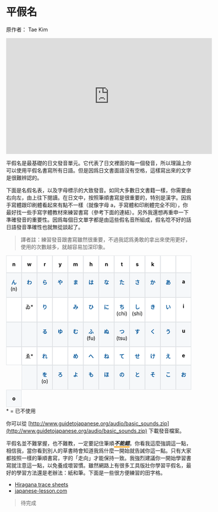 
# 平假名
原作者： Tae Kim


<iframe width="560" height="315" src="https://www.youtube.com/embed/t1hs-l68lOU" frameborder="0" allow="accelerometer; autoplay; clipboard-write; encrypted-media; gyroscope; picture-in-picture" allowfullscreen></iframe>

平假名是最基礎的日文發音單元。它代表了日文裡面的每一個發音，所以理論上你可以使用平假名書寫所有日語。但是因爲日文書面語沒有空格，這樣寫出來的文字是很難辨認的。

下面是名假名表，以及字母標示的大致發音。如同大多數日文書籍一樣，你需要由右向左，由上往下閱讀。在日文中，按照筆順書寫是很重要的，特別是漢字。因爲手寫體跟印刷體看起來有點不一樣（就像字母 a，手寫體和印刷體完全不同），你最好找一些手寫字體教材來練習書寫（參考下面的連結）。另外我還想再重申一下準確發音的重要性。因爲每個日文單字都是由這些假名音所組成，假名唸不好的話日語發音準確性也就無從談起了。

>譯者註：練習發音跟書寫雖然很重要，不過我認爲勇敢的拿出來使用更好，使用的次數越多，就越容易加深印象。

<div class="container">
  <div class="top"><p>n</p></div>
  <div class="top"><p>w</p></div>
  <div class="top"><p>r</p></div>
  <div class="top"><p>y</p></div>
  <div class="top"><p>m</p></div>
  <div class="top"><p>h</p></div>
  <div class="top"><p>n</p></div>
  <div class="top"><p>t</p></div>
  <div class="top"><p>s</p></div>
  <div class="top"><p>k</p></div>
  <div class="top"></div>
  <div class="top"></div>
<!--  -->
  <div class="cell2"><p>ん<br><span>(n)</span></p></div>
  <div class="cell2"><p>わ</p></div>
  <div class="cell2"><p>ら</p></div>
  <div class="cell2"><p>や</p></div>
  <div class="cell2"><p>ま</p></div>
  <div class="cell2"><p>は</p></div>
  <div class="cell2"><p>な</p></div>
  <div class="cell2"><p>た</p></div>
  <div class="cell2"><p>さ</p></div>
  <div class="cell2"><p>か</p></div>
  <div class="cell2"><p>あ</p></div>
  <div class="right2"><p>a</p></div>
<!--  -->
  <div class="cell"></div>
  <div class="cell"><p><span>ゐ*</span></p></div>
  <div class="cell"><p>り</p></div>
  <div class="cell"></div>
  <div class="cell"><p>み</p></div>
  <div class="cell"><p>ひ</p></div>
  <div class="cell"><p>に</p></div>
  <div class="cell"><p>ち<br><span>(chi)</span></p></div>
  <div class="cell"><p>し<br><span>(shi)</span></p></div>
  <div class="cell"><p>き</p></div>
  <div class="cell"><p>い</p></div>
  <div class="right"><p>i</p></div>
<!--  -->
  <div class="cell2"></div>
  <div class="cell2"></div>
  <div class="cell2"><p>る</p></div>
  <div class="cell2"><p>ゆ</p></div>
  <div class="cell2"><p>む</p></div>
  <div class="cell2"><p>ふ<br><span>(fu)</span></p></div>
  <div class="cell2"><p>ぬ</p></div>
  <div class="cell2"><p>つ<br><span>(tsu)</span></p></div>
  <div class="cell2"><p>す</p></div>
  <div class="cell2"><p>く</p></div>
  <div class="cell2"><p>う</p></div>
  <div class="right2"><p>u</p></div>
<!--  -->
  <div class="cell"></div>
  <div class="cell"><p><span>ゑ*</span></p></div>
  <div class="cell"><p>れ</p></div>
  <div class="cell"></div>
  <div class="cell"><p>め</p></div>
  <div class="cell"><p>へ</p></div>
  <div class="cell"><p>ね</p></div>
  <div class="cell"><p>て</p></div>
  <div class="cell"><p>せ</p></div>
  <div class="cell"><p>け</p></div>
  <div class="cell"><p>え</p></div>
  <div class="right"><p>e</p></div>
  <!--  -->
　<div class="cell2"></div>
  <div class="cell2"><p>を<br><span>(o)</span></p></div>
  <div class="cell2"><p>ろ</p></div>
  <div class="cell2"><p>よ</p></div>
  <div class="cell2"><p>も</p></div>
  <div class="cell2"><p>ほ</p></div>
  <div class="cell2"><p>の</p></div>
  <div class="cell2"><p>と</p></div>
  <div class="cell2"><p>そ</p></div>
  <div class="cell2"><p>こ</p></div>
  <div class="cell2"><p>お</p></div>
  <div class="right2"><p>o</p></div>
</div>
* = 已不使用

你可以從 [http://www.guidetojapanese.org/audio/basic_sounds.zip](http://www.guidetojapanese.org/audio/basic_sounds.zip) 下載發音檔案。

平假名並不難掌握，也不難教，一定要記住筆順<span class="orange_baseline"><i>不能錯</i></span>。你看我這麼強調這一點，相信我，當你看到別人的草書時會知道我爲什麼一開始就告誡你這一點。只有大家都按照一樣的筆順書寫，字的「走向」才能保持一致。我強烈建議你一開始學習書寫就注意這一點，以免養成壞習慣。雖然網路上有很多工具版壯你學習平假名，最好的學習方法還是老辦法：紙和筆。下面是一些很方便練習的田字格。

* [Hiragana trace sheets](http://www.guidetojapanese.org/pdf/hiragana_trace_sheet.pdf)
* [japanese-lesson.com](http://japanese-lesson.com/characters/hiragana/hiragana_writing.html)

> 待完成

<style>
  .container {
    color:#059;
    text-align:center;
    font-weight:bold;
    min-height: 1.2em;
    width: 100%;
    display: grid;
    grid-template-columns: 1fr 1fr 1fr 1fr 1fr 1fr 1fr 1fr 1fr 1fr 1fr 1fr;
  }
  .container>div{
      display:flex;
      align-items:top;
      justify-content:center;
      border:1px solid #dfe2e5;
  }
  .container>div>p>span{
      color:black;
      font-weight:normal;
    }
  .top{background:white;color:black;}
  .cell{background:white;}
  .right{background:white;color:black;}
  .cell2{background:#f6f8fa;}
  .right2{background:#f6f8fa;color:black;}
  .orange_baseline{font-weight:bold;border-bottom:3px solid orange;}
  
</style>



